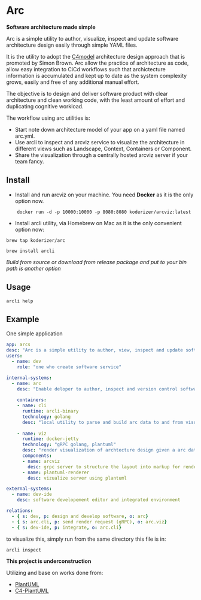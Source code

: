 # Arc

__Software architecture made simple__

Arc is a simple utility to author, visualize, inspect and update software architecture design easily through simple YAML files. 

It is the utility to adopt the [C4model](https://c4model.com) architecture design approach that is promoted by Simon Brown. Arc allow the practice of architecture as code, allow easy integration to CiCd workflows such that archictecture information is accumulated and kept up to date as the system complexity grows, easily and free of any additional manual effort. 

The objective is to design and deliver software product with clear architecture and clean working code, with the least amount of effort and duplicating cognitive workload. 

The workflow using arc utilities is: 
 - Start note down architecture model of your app on a yaml file named arc.yml.
 - Use arcli to inspect and arcviz service to visualize the architecture in different views such as Landscape, Context, Containers or Component.
 - Share the visualization through a centrally hosted arcviz server if your team fancy.  

## Install

- Install and run arcviz on your machine. You need  __Docker__ as it is the only option now.
```
    docker run -d -p 10000:10000 -p 8080:8080 koderizer/arcviz:latest
```

- Install arcli utility, via Homebrew on Mac as it is the only convenient option now:
```
brew tap koderizer/arc

brew install arcli
```

_Build from source or download from release package and put to your bin path is another option_

## Usage
    arcli help


## Example
One simple application 
```yaml
app: arcs
desc: "Arc is a simple utility to author, view, inspect and update software architecture design"
users:
  - name: dev
    role: "one who create software service"

internal-systems:
  - name: arc
    desc: "Enable deloper to author, inspect and version control software systems design and code."
  
    containers:
    - name: cli
      runtime: arcli-binary
      technology: golang
      desc: "local utility to parse and build arc data to and from visualizations"
  
    - name: viz
      runtime: docker-jetty
      technology: "gRPC golang, plantuml"
      desc: "render visualization of archtecture design given a arc data blob specifications"
      components:
      - name: arcviz
        desc: grpc server to structure the layout into markup for renderer
      - name: plantuml-renderer
        desc: vizualize server using plantuml

external-systems:
  - name: dev-ide
    desc: software developement editor and integrated environment

relations:
  - { s: dev, p: design and develop software, o: arc}
  - { s: arc.cli, p: send render request (gRPC), o: arc.viz}
  - { s: dev-ide, p: integrate, o: arc.cli}
```

to visualize this, simply run from the same directory this file is in:

    arcli inspect 


**This project is underconstruction**

Utilizing and base on works done from:
- [PlantUML](https://github.com/plantuml/plantuml)
- [C4-PlantUML](https://github.com/RicardoNiepel/C4-PlantUML)